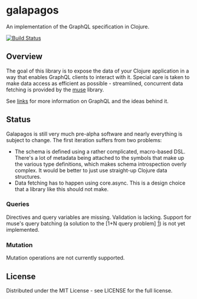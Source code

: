 # galapagos

An implementation of the GraphQL specification in Clojure.

[![Build Status](https://travis-ci.org/jstaffans/galapagos.svg?branch=master)](https://travis-ci.org/jstaffans/galapagos)

## Overview

The goal of this library is to expose the data of your Clojure application in a way that enables
GraphQL clients to interact with it. Special care is taken to make data access as efficient as possible - 
streamlined, concurrent data fetching is provided by the [muse](https://github.com/kachayev/muse) library.

See [links](https://github.com/jstaffans/galapagos/blob/master/links.md) for more information on GraphQL and the ideas behind it.

## Status

Galapagos is still very much pre-alpha software and nearly everything is subject to change.
The first iteration suffers from two problems:

* The schema is defined using a rather complicated, macro-based DSL. There's a lot of metadata being attached to the symbols that make up the various type definitions, which makes schema introspection overly complex. It would be better to just use straight-up Clojure data structures.
* Data fetching has to happen using core.async. This is a design choice that a library like this should not make.

### Queries

Directives and query variables are missing. Validation is lacking.
Support for muse's query batching (a solution to the [1+N query problem] [1]) is not yet implemented.

### Mutation

Mutation operations are not currently supported.

## License

Distributed under the MIT License - see LICENSE for the full license.

[1]: https://github.com/kachayev/muse/blob/master/docs/sql.md
